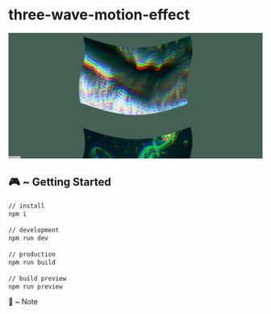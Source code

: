 # three-wave-motion-effect

<img src="screenshot.png">

## 🎮 ~ Getting Started

```
// install
npm i

// development
npm run dev

// production
npm run build

// build preview
npm run preview
```

📝 ~ Note
